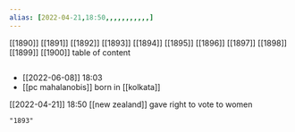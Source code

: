 ```yaml
---
alias: [2022-04-21,18:50,,,,,,,,,,,]
---
```

[[1890]] [[1891]] [[1892]] [[1893]] [[1894]] [[1895]] [[1896]] [[1897]] [[1898]] [[1899]] [[1900]]
table of content
```toc
```
- [[2022-06-08]] 18:03
- [[pc mahalanobis]] born in [[kolkata]]

[[2022-04-21]] 18:50
[[new zealand]] gave right to vote to women
```query
"1893"
```